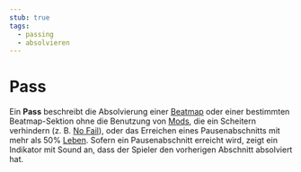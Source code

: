 ```yaml
---
stub: true
tags:
  - passing
  - absolvieren
---
```


# Pass

Ein **Pass** beschreibt die Absolvierung einer [Beatmap](/wiki/Beatmap) oder einer bestimmten Beatmap-Sektion ohne die Benutzung von [Mods](/wiki/Game_modifier), die ein Scheitern verhindern (z. B. [No Fail](/wiki/Game_modifier/No_Fail)), oder das Erreichen eines Pausenabschnitts mit mehr als 50% [Leben](/wiki/Gameplay/Health). Sofern ein Pausenabschnitt erreicht wird, zeigt ein Indikator mit Sound an, dass der Spieler den vorherigen Abschnitt absolviert hat.
